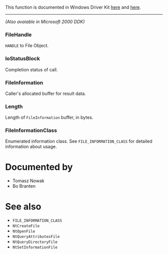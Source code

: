 This function is documented in Windows Driver Kit [here](https://learn.microsoft.com/en-us/windows-hardware/drivers/ddi/ntifs/nf-ntifs-ntqueryinformationfile) and [here](https://learn.microsoft.com/en-us/windows-hardware/drivers/ddi/wdm/nf-wdm-zwqueryinformationfile).

---

*(Also avaiable in Microsoft 2000 DDK)*

### FileHandle

`HANDLE` to File Object.

### IoStatusBlock

Completion status of call.

### FileInformation

Caller's allocated buffer for result data.

### Length

Length of `FileInformation` buffer, in bytes.

### FileInformationClass

Enumerated information class. See `FILE_INFORMATION_CLASS` for detailed information about usage.

# Documented by

* Tomasz Nowak
* Bo Branten

# See also

* `FILE_INFORMATION_CLASS`
* `NtCreateFile`
* `NtOpenFile`
* `NtQueryAttributesFile`
* `NtQueryDirectoryFile`
* `NtSetInformationFile`
